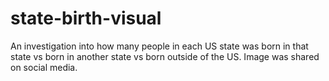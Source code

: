 # state-birth-visual
An investigation into how many people in each US state was born in that state vs born in another state vs born outside of the US. Image was shared on social media.
